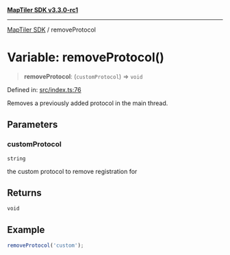 [**MapTiler SDK v3.3.0-rc1**](../README.md)

***

[MapTiler SDK](../README.md) / removeProtocol

# Variable: removeProtocol()

> **removeProtocol**: (`customProtocol`) => `void`

Defined in: [src/index.ts:76](https://github.com/maptiler/maptiler-sdk-js/blob/d9cb958ebf063ecde2f6f583eb172e5a83460e6a/src/index.ts#L76)

Removes a previously added protocol in the main thread.

## Parameters

### customProtocol

`string`

the custom protocol to remove registration for

## Returns

`void`

## Example

```ts
removeProtocol('custom');
```
